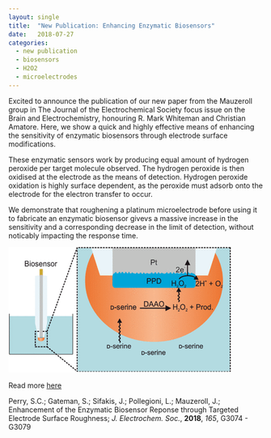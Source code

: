 ```yaml
---
layout: single
title:  "New Publication: Enhancing Enzymatic Biosensors"
date:   2018-07-27
categories: 
  - new publication
  - biosensors
  - H2O2
  - microelectrodes
---
```


Excited to announce the publication of our new paper from the Mauzeroll group in The Journal of the Electrochemical Society focus issue on the Brain and Electrochemistry, honouring R. Mark Whiteman and Christian Amatore. Here, we show a quick and highly effective means of enhancing the sensitivity of enzymatic biosensors through electrode surface modifications.

These enzymatic sensors work by producing equal amount of hydrogen peroxide per target molecule observed. The hydrogen peroxide is then oxidised at the electrode as the means of detection. Hydrogen peroxide oxidation is highly surface dependent, as the peroxide must adsorb onto the electrode for the electron transfer to occur.

We demonstrate that roughening a platinum microelectrode before using it to fabricate an enzymatic biosensor givevs a massive increase in the sensitivity and a corresponding decrease in the limit of detection, without noticably impacting the response time.

![Perry et al, *J. Electrochem. Soc.*, **2018**, *165*, G3074](/images_posts/2018-07-27/biosensor.png)

Read more [here](https://doi.org/10.1149/2.0121812jes)

Perry, S.C.; Gateman, S.; Sifakis, J.; Pollegioni, L.; Mauzeroll, J.; Enhancement of the Enzymatic Biosensor Reponse through Targeted Electrode Surface Roughness; *J. Electrochem. Soc.*, **2018**, *165*, G3074 - G3079